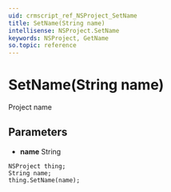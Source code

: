 ```yaml
---
uid: crmscript_ref_NSProject_SetName
title: SetName(String name)
intellisense: NSProject.SetName
keywords: NSProject, GetName
so.topic: reference
---
```


# SetName(String name)

Project name

## Parameters

* **name** String

```crmscript
NSProject thing;
String name;
thing.SetName(name);
```


